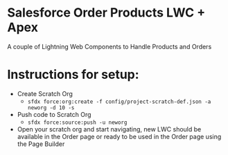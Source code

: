 # Salesforce Order Products LWC + Apex

A couple of Lightning Web Components to Handle Products and Orders

# Instructions for setup:

- Create Scratch Org
  - `sfdx force:org:create -f config/project-scratch-def.json -a neworg -d 10 -s`
- Push code to Scratch Org
  - `sfdx force:source:push -u neworg`
- Open your scratch org and start navigating, new LWC should be available in the Order page or ready to be used in the Order page using the Page Builder
